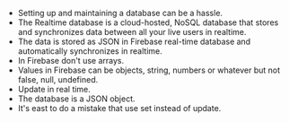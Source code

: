 - Setting up and maintaining a database can be a hassle.
- The Realtime database is a cloud-hosted, NoSQL database that stores and synchronizes data between all your live users in realtime.
- The data is stored as JSON in Firebase real-time database and automatically synchronizes in realtime.
- In Firebase don't use arrays. 
- Values in Firebase can be objects, string, numbers or whatever but not false, null, undefined.
- Update in real time.
- The database is a JSON object.
- It's east to do a mistake that use set instead of update.